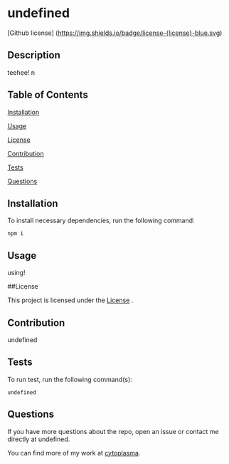 # undefined
  [Github license] (https://img.shields.io/badge/license-{license}-blue.svg)

  ## Description 

  teehee! n

  ## Table of Contents 

  [Installation](#installation) 

  [Usage](#Usage) 

  [License](#license) 

  [Contribution](#contribution) 

  [Tests](#tests) 

  [Questions](#questions) 


  ## Installation 

  To install necessary dependencies, run the following command: 

  ```
  npm i
  ``` 

  ## Usage 

  using! 

  ##License 

  This project is licensed under the 
 [License](#license)
. 

  ## Contribution 

  undefined 

  ## Tests 

  To run test, run the following command(s): 

  ```
  undefined
  ``` 

  ## Questions 

  If you have more questions about the repo, open an issue
  or contact me directly at undefined. 

  You can find more of my work at [cytoplasma](https://github.com/cytoplasma).